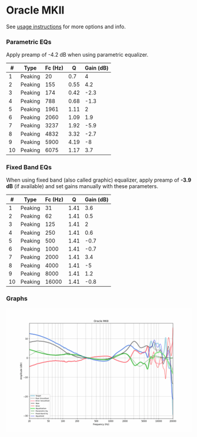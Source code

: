 # Oracle MKII
See [usage instructions](https://github.com/jaakkopasanen/AutoEq#usage) for more options and info.

### Parametric EQs
Apply preamp of -4.2 dB when using parametric equalizer.

|   # | Type    |   Fc (Hz) |    Q |   Gain (dB) |
|-----|---------|-----------|------|-------------|
|   1 | Peaking |        20 | 0.7  |         4   |
|   2 | Peaking |       155 | 0.55 |         4.2 |
|   3 | Peaking |       174 | 0.42 |        -2.3 |
|   4 | Peaking |       788 | 0.68 |        -1.3 |
|   5 | Peaking |      1961 | 1.11 |         2   |
|   6 | Peaking |      2060 | 1.09 |         1.9 |
|   7 | Peaking |      3237 | 1.92 |        -5.9 |
|   8 | Peaking |      4832 | 3.32 |        -2.7 |
|   9 | Peaking |      5900 | 4.19 |        -8   |
|  10 | Peaking |      6075 | 1.17 |         3.7 |

### Fixed Band EQs
When using fixed band (also called graphic) equalizer, apply preamp of **-3.9 dB** (if available) and set gains manually with these parameters.

|   # | Type    |   Fc (Hz) |    Q |   Gain (dB) |
|-----|---------|-----------|------|-------------|
|   1 | Peaking |        31 | 1.41 |         3.6 |
|   2 | Peaking |        62 | 1.41 |         0.5 |
|   3 | Peaking |       125 | 1.41 |         2   |
|   4 | Peaking |       250 | 1.41 |         0.6 |
|   5 | Peaking |       500 | 1.41 |        -0.7 |
|   6 | Peaking |      1000 | 1.41 |        -0.7 |
|   7 | Peaking |      2000 | 1.41 |         3.4 |
|   8 | Peaking |      4000 | 1.41 |        -5   |
|   9 | Peaking |      8000 | 1.41 |         1.2 |
|  10 | Peaking |     16000 | 1.41 |        -0.8 |

### Graphs
![](./Oracle%20MKII.png)

